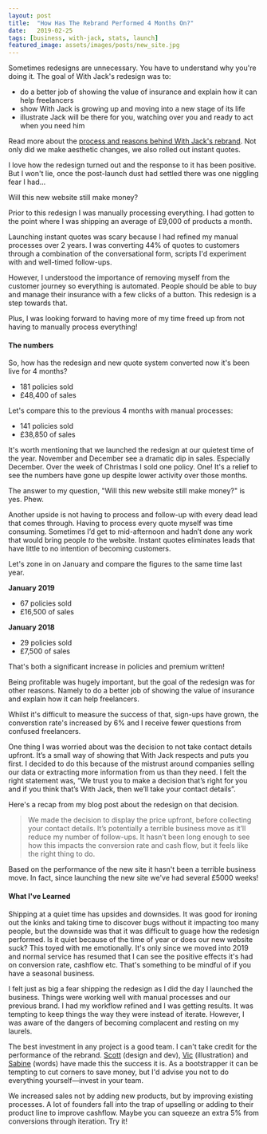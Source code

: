 ```yaml
---
layout: post
title:  "How Has The Rebrand Performed 4 Months On?"
date:   2019-02-25
tags: [business, with-jack, stats, launch]
featured_image: assets/images/posts/new_site.jpg
---
```


Sometimes redesigns are unnecessary. You have to understand why you're doing it. The goal of With Jack's redesign was to:

* do a better job of showing the value of insurance and explain how it can help freelancers
* show With Jack is growing up and moving into a new stage of its life
* illustrate Jack will be there for you, watching over you and ready to act when you need him

Read more about the <a href="/the-process-and-reasons-behind-with-jacks-rebrand">process and reasons behind With Jack's rebrand</a>. Not only did we make aesthetic changes, we also rolled out instant quotes.

I love how the redesign turned out and the response to it has been positive. But I won't lie, once the post-launch dust had settled there was one niggling fear I had…

Will this new website still make money?

Prior to this redesign I was manually processing everything. I had gotten to the point where I was shipping an average of £9,000 of products a month.

Launching instant quotes was scary because I had refined my manual processes over 2 years. I was converting 44% of quotes to customers through a combination of the conversational form, scripts I'd experiment with and well-timed follow-ups.

However, I understood the importance of removing myself from the customer journey so everything is automated. People should be able to buy and manage their insurance with a few clicks of a button. This redesign is a step towards that.

Plus, I was looking forward to having more of my time freed up from not having to manually process everything!

<h4>The numbers</h4>

So, how has the redesign and new quote system converted now it's been live for 4 months?

* 181 policies sold
* £48,400 of sales

Let's compare this to the previous 4 months with manual processes:

* 141 policies sold
* £38,850 of sales

It's worth mentioning that we launched the redesign at our quietest time of the year. November and December see a dramatic dip in sales. Especially December. Over the week of Christmas I sold one policy. One! It's a relief to see the numbers have gone up despite lower activity over those months.

The answer to my question, "Will this new website still make money?" is yes. Phew.

Another upside is not having to process and follow-up with every dead lead that comes through. Having to process every quote myself was time consuming. Sometimes I’d get to mid-afternoon and hadn’t done any work that would bring people _to_ the website. Instant quotes eliminates leads that have little to no intention of becoming customers.

Let's zone in on January and compare the figures to the same time last year.

<strong>January 2019</strong>

* 67 policies sold
* £16,500 of sales

<strong>January 2018</strong>

* 29 policies sold
* £7,500 of sales

That's both a significant increase in policies and premium written!

Being profitable was hugely important, but the goal of the redesign was for other reasons. Namely to do a better job of showing the value of insurance and explain how it can help freelancers.

Whilst it's difficult to measure the success of that, sign-ups have grown, the converstion rate's increased by 6% and I receive fewer questions from confused freelancers.

One thing I was worried about was the decision to not take contact details upfront. It’s a small way of showing that With Jack respects and puts you first. I decided to do this because of the mistrust around companies selling our data or extracting more information from us than they need. I felt the right statement was, “We trust you to make a decision that’s right for you and if you think that’s With Jack, then we’ll take your contact details”.

Here's a recap from my blog post about the redesign on that decision.

<blockquote>We made the decision to display the price upfront, before collecting your contact details. It’s potentially a terrible business move as it’ll reduce my number of follow-ups. It hasn’t been long enough to see how this impacts the conversion rate and cash flow, but it feels like the right thing to do.</blockquote>

Based on the performance of the new site it hasn't been a terrible business move. In fact, since launching the new site we've had several £5000 weeks!

<h4>What I've Learned</h4>

Shipping at a quiet time has upsides and downsides. It was good for ironing out the kinks and taking time to discover bugs without it impacting too many people, but the downside was that it was difficult to guage how the redesign performed. Is it quiet because of the time of year or does our new website suck? This toyed with me emotionally. It's only since we moved into 2019 and normal service has resumed that I can see the positive effects it's had on conversion rate, cashflow etc. That's something to be mindful of if you have a seasonal business.

I felt just as big a fear shipping the redesign as I did the day I launched the business. Things were working well with manual processes and our previous brand. I had my workflow refined and I was getting results. It was tempting to keep things the way they were instead of iterate. However, I was aware of the dangers of becoming complacent and resting on my laurels.

The best investment in any project is a good team. I can't take credit for the performance of the rebrand. <a href="https://twitter.com/scott_riley?lang=en">Scott</a> (design and dev), <a href="https://twitter.com/vic_bell">Vic</a> (illustration) and <a href="https://twitter.com/scratch_posts">Sabine</a> (words) have made this the success it is. As a bootstrapper it can be tempting to cut corners to save money, but I'd advise you not to do everything yourself—invest in your team.

We increased sales not by adding new products, but by improving existing processes. A lot of founders fall into the trap of upselling or adding to their product line to improve cashflow. Maybe you can squeeze an extra 5% from conversions through iteration. Try it!